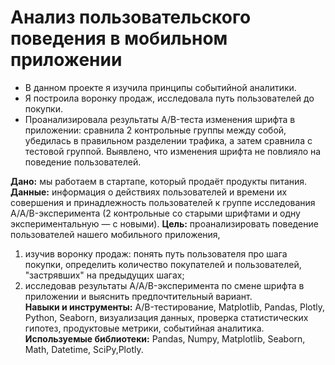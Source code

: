 # Анализ пользовательского поведения в мобильном приложении

- В данном проекте я изучила принципы событийной аналитики.
- Я построила воронку продаж, исследовала путь пользователей до покупки.
- Проанализировала результаты A/B-теста изменения шрифта в приложении: сравнила 2 контрольные группы между собой, убедилась в правильном разделении трафика, а затем сравнила с тестовой группой.
Выявлено, что изменения шрифта не повлияло на поведение пользователей.

**Дано:** мы работаем в стартапе, который продаёт продукты питания. \
**Данные:** информация о действиях пользователей и времени их совершения и принадлежность пользователей к группе исследования A/A/B-эксперимента (2 контрольные со старыми шрифтами и одну экспериментальную — с новыми).
**Цель:** проанализировать поведение пользователей нашего мобильного приложения,
1. изучив воронку продаж: понять путь пользователя про шага покупки, определить количество покупателей и пользователей, "застрявших" на предыдущих шагах;
2. исследовав результаты A/A/B-эксперимента по смене шрифта в приложении и выяснить предпочтительный вариант.\
**Навыки и инструменты:** A/B-тестирование, Matplotlib, Pandas, Plotly, Python, Seaborn, визуализация данных, проверка статистических гипотез, продуктовые метрики, событийная аналитика.\
**Используемые библиотеки:** Pandas, Numpy, Matplotlib, Seaborn, Math, Datetime, SciPy,Plotly.
